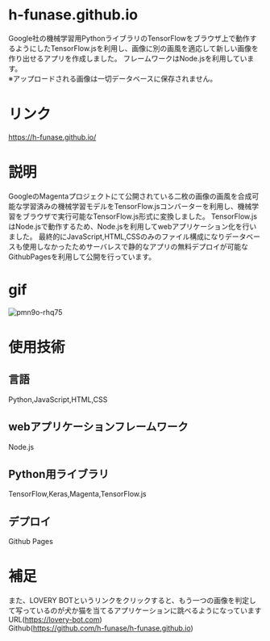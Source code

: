 # h-funase.github.io
Google社の機械学習用PythonライブラリのTensorFlowをブラウザ上で動作するようにしたTensorFlow.jsを利用し、画像に別の画風を適応して新しい画像を作り出せるアプリを作成しました。
フレームワークはNode.jsを利用しています。\
※アップロードされる画像は一切データベースに保存されません。
# リンク
https://h-funase.github.io/
# 説明
GoogleのMagentaプロジェクトにて公開されている二枚の画像の画風を合成可能な学習済みの機械学習モデルをTensorFlow.jsコンバーターを利用し、機械学習をブラウザで実行可能なTensorFlow.js形式に変換しました。
TensorFlow.jsはNode.jsで動作するため、Node.jsを利用してwebアプリケーション化を行いました。
最終的にJavaScript,HTML,CSSのみのファイル構成になりデータベースも使用しなかったためサーバレスで静的なアプリの無料デプロイが可能なGithubPagesを利用して公開を行っています。
# gif
![pmn9o-rhq75](https://user-images.githubusercontent.com/58463973/75118163-1c2ff700-56bb-11ea-8e3f-47c931f4947f.gif)


# 使用技術

## 言語
Python,JavaScript,HTML,CSS

## webアプリケーションフレームワーク
Node.js

##  Python用ライブラリ
TensorFlow,Keras,Magenta,TensorFlow.js

## デプロイ
Github Pages
# 補足
また、LOVERY BOTというリンクをクリックすると、もう一つの画像を判定して写っているのが犬か猫を当てるアプリケーションに跳べるようになっています\
URL(https://lovery-bot.com) \
Github(https://github.com/h-funase/h-funase.github.io)
